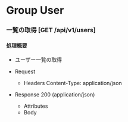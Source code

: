 # Group User

### 一覧の取得 [GET /api/v1/users]

#### 処理概要
* ユーザー一覧の取得

+ Request
    + Headers
        Content-Type: application/json

+ Response 200 (application/json)
    + Attributes
    + Body